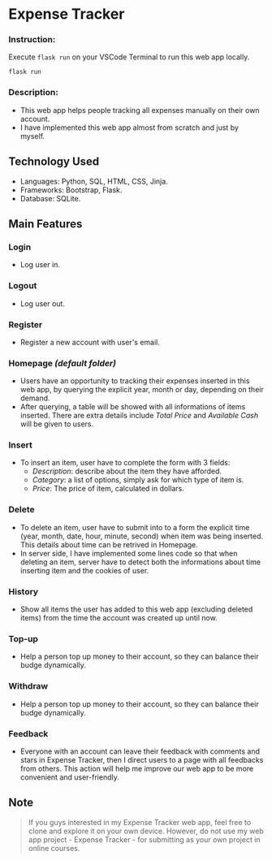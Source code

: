 # Expense Tracker
### Instruction: 
Execute `flask run` on your VSCode Terminal to run this web app locally.
```
flask run
```
### Description:
- This web app helps people tracking all expenses manually on their own account.
- I have implemented this web app almost from scratch and just by myself.

## Technology Used
- Languages: Python, SQL, HTML, CSS, Jinja.
- Frameworks: Bootstrap, Flask.
- Database: SQLite.

## Main Features
### Login
- Log user in.
### Logout
- Log user out.
### Register
- Register a new account with user's email.
### Homepage *(default folder)*
- Users have an opportunity to tracking their expenses inserted in this web app, by querying the explicit year, month or day, depending on their demand.
- After querying, a table will be showed with all informations of items inserted. There are extra details include *Total Price* and *Available Cash* will be given to users.
### Insert
- To insert an item, user have to complete the form with 3 fields:
    - *Description*: describe about the item they have afforded.
    - *Category*: a list of options, simply ask for which type of item is.
    - *Price*: The price of item, calculated in dollars.
### Delete
- To delete an item, user have to submit into to a form the explicit time (year, month, date, hour, minute, second) when item was being inserted. This details about time can be retrived in Homepage.
- In server side, I have implemented some lines code so that when deleting an item, server have to detect both the informations about time inserting item and the cookies of user. 
### History
- Show all items the user has added to this web app (excluding deleted items) from the time the account was created up until now.
### Top-up
- Help a person top up money to their account, so they can balance their budge dynamically.
### Withdraw
- Help a person top up money to their account, so they can balance their budge dynamically.
### Feedback
- Everyone with an account can leave their feedback with comments and stars in Expense Tracker, then I direct users to a page with all feedbacks from others. This action will help me improve our web app to be more convenient and user-friendly.

## Note
> If you guys interested in my Expense Tracker web app, feel free to clone and explore it on your own device. However, do not use my web app project - Expense Tracker - for submitting as your own project in online courses.
